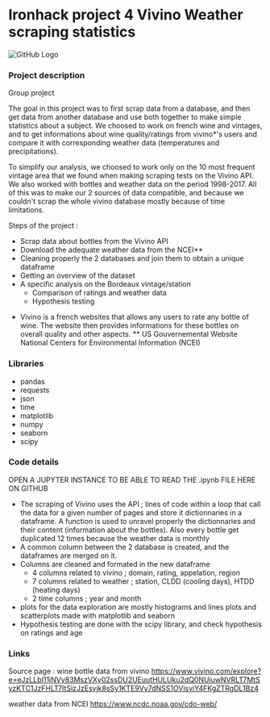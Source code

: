# Ironhack project 4 Vivino Weather scraping statistics

![GitHub Logo](https://lh3.googleusercontent.com/proxy/nzoUqGROtfLUFXp_oESuIMJ2ht8XGF2TA4--YwI2uQx2A5Nm4SLLcorsbXyDoS8tNFJ7eWay-1bgDUKTCTf-NZlPD-iAByFyK5X5GXOoCvSt8J7jWgr9UvZRXIVSOuAe)

### Project description
Group project

The goal in this project was to first scrap data from a database, and then get data from another database and use both together to make simple statistics about a subject. We choosed to work on french wine and vintages, and to get informations about wine quality/ratings from vivino*'s users and compare it with corresponding weather data (temperatures and precipitations).

To simplify our analysis, we choosed to work only on the 10 most frequent vintage area that we found when making scraping tests on the Vivino API. We also worked with bottles and weather data on the period 1998-2017. All of this was to make our 2 sources of data compatible, and because we couldn't scrap the whole vivino database mostly because of time limitations.

Steps of the project :
- Scrap data about bottles from the Vivino API
- Download the adequate weather data from the NCEI**
- Cleaning properly the 2 databases and join them to obtain a unique dataframe
- Getting an overview of the dataset
- A specific analysis on the Bordeaux vintage/station
  - Comparison of ratings and weather data
  - Hypothesis testing

* Vivino is a french websites that allows any users to rate any bottle of wine. The website then provides informations for these bottles on overall quality and other aspects.
** US Gouvernemental Website National Centers for Environmental Information (NCEI)

### Libraries

- pandas
- requests
- json
- time
- matplotlib
- numpy
- seaborn
- scipy

### Code details

OPEN A JUPYTER INSTANCE TO BE ABLE TO READ THE .ipynb FILE HERE ON GITHUB

- The scraping of Vivino uses the API ; lines of code within a loop that call the data for a given number of pages and store it dictionnaries in a dataframe. A function is used to unravel properly the dictionnaries and their content (information about the bottles).
Also every bottle get duplicated 12 times because the weather data is monthly
- A common column between the 2 database is created, and the dataframes are merged on it.
- Columns are cleaned and formated in the new dataframe
  - 4 columns related to vivino ; domain, rating, appelation, region
  - 7 columns related to weather ; station, CLDD (cooling days), HTDD (heating days)
  - 2 time columns ; year and month
- plots for the data exploration are mostly histograms and lines plots and scatterplots made with matplotlib and seaborn
- Hypothesis testing are done with the scipy library, and check hypothesis on ratings and age

### Links

Source page : wine bottle data from vivino https://www.vivino.com/explore?e=eJzLLbI11jNVy83MszVXy02ssDU2UEuutHULUku2dQ0NUiuwNVRLT7MtSyzKTC1JzFHLT7ItSizJzEsvjk8sSy1KTE9Vy7dNSS1OVisviY4FKgZTRgDL1Bz4

weather data from NCEI https://www.ncdc.noaa.gov/cdo-web/
